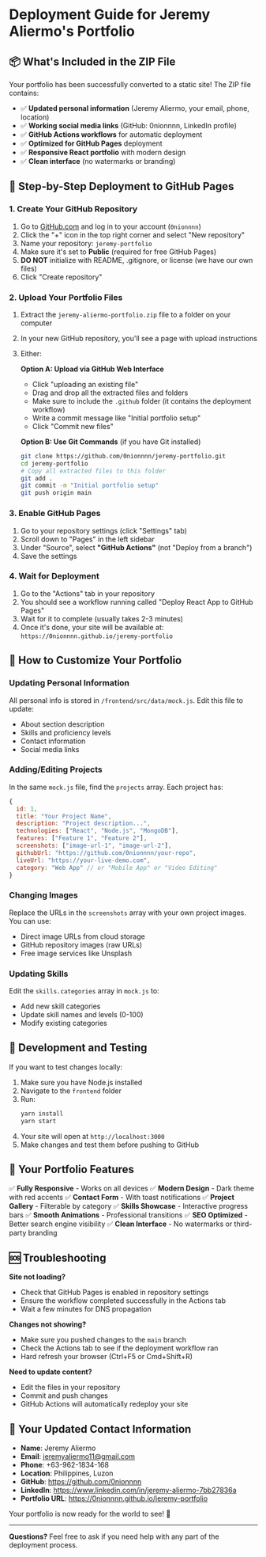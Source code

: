 # Deployment Guide for Jeremy Aliermo's Portfolio

## 📦 What's Included in the ZIP File

Your portfolio has been successfully converted to a static site! The ZIP file contains:

- ✅ **Updated personal information** (Jeremy Aliermo, your email, phone, location)
- ✅ **Working social media links** (GitHub: 0nionnnn, LinkedIn profile)
- ✅ **GitHub Actions workflows** for automatic deployment
- ✅ **Optimized for GitHub Pages** deployment
- ✅ **Responsive React portfolio** with modern design
- ✅ **Clean interface** (no watermarks or branding)

## 🚀 Step-by-Step Deployment to GitHub Pages

### 1. Create Your GitHub Repository

1. Go to [GitHub.com](https://github.com) and log in to your account (`0nionnnn`)
2. Click the "+" icon in the top right corner and select "New repository"
3. Name your repository: `jeremy-portfolio`
4. Make sure it's set to **Public** (required for free GitHub Pages)
5. **DO NOT** initialize with README, .gitignore, or license (we have our own files)
6. Click "Create repository"

### 2. Upload Your Portfolio Files

1. Extract the `jeremy-aliermo-portfolio.zip` file to a folder on your computer
2. In your new GitHub repository, you'll see a page with upload instructions
3. Either:
   
   **Option A: Upload via GitHub Web Interface**
   - Click "uploading an existing file"
   - Drag and drop all the extracted files and folders
   - Make sure to include the `.github` folder (it contains the deployment workflow)
   - Write a commit message like "Initial portfolio setup"
   - Click "Commit new files"

   **Option B: Use Git Commands** (if you have Git installed)
   ```bash
   git clone https://github.com/0nionnnn/jeremy-portfolio.git
   cd jeremy-portfolio
   # Copy all extracted files to this folder
   git add .
   git commit -m "Initial portfolio setup"
   git push origin main
   ```

### 3. Enable GitHub Pages

1. Go to your repository settings (click "Settings" tab)
2. Scroll down to "Pages" in the left sidebar
3. Under "Source", select **"GitHub Actions"** (not "Deploy from a branch")
4. Save the settings

### 4. Wait for Deployment

1. Go to the "Actions" tab in your repository
2. You should see a workflow running called "Deploy React App to GitHub Pages"
3. Wait for it to complete (usually takes 2-3 minutes)
4. Once it's done, your site will be available at: `https://0nionnnn.github.io/jeremy-portfolio`

## 🎨 How to Customize Your Portfolio

### Updating Personal Information
All personal info is stored in `/frontend/src/data/mock.js`. Edit this file to update:
- About section description
- Skills and proficiency levels
- Contact information
- Social media links

### Adding/Editing Projects
In the same `mock.js` file, find the `projects` array. Each project has:
```javascript
{
  id: 1,
  title: "Your Project Name",
  description: "Project description...",
  technologies: ["React", "Node.js", "MongoDB"],
  features: ["Feature 1", "Feature 2"],
  screenshots: ["image-url-1", "image-url-2"],
  githubUrl: "https://github.com/0nionnnn/your-repo",
  liveUrl: "https://your-live-demo.com",
  category: "Web App" // or "Mobile App" or "Video Editing"
}
```

### Changing Images
Replace the URLs in the `screenshots` array with your own project images. You can use:
- Direct image URLs from cloud storage
- GitHub repository images (raw URLs)
- Free image services like Unsplash

### Updating Skills
Edit the `skills.categories` array in `mock.js` to:
- Add new skill categories
- Update skill names and levels (0-100)
- Modify existing categories

## 🔧 Development and Testing

If you want to test changes locally:

1. Make sure you have Node.js installed
2. Navigate to the `frontend` folder
3. Run:
   ```bash
   yarn install
   yarn start
   ```
4. Your site will open at `http://localhost:3000`
5. Make changes and test them before pushing to GitHub

## 📱 Your Portfolio Features

✅ **Fully Responsive** - Works on all devices
✅ **Modern Design** - Dark theme with red accents
✅ **Contact Form** - With toast notifications
✅ **Project Gallery** - Filterable by category
✅ **Skills Showcase** - Interactive progress bars
✅ **Smooth Animations** - Professional transitions
✅ **SEO Optimized** - Better search engine visibility
✅ **Clean Interface** - No watermarks or third-party branding

## 🆘 Troubleshooting

**Site not loading?**
- Check that GitHub Pages is enabled in repository settings
- Ensure the workflow completed successfully in the Actions tab
- Wait a few minutes for DNS propagation

**Changes not showing?**
- Make sure you pushed changes to the `main` branch
- Check the Actions tab to see if the deployment workflow ran
- Hard refresh your browser (Ctrl+F5 or Cmd+Shift+R)

**Need to update content?**
- Edit the files in your repository
- Commit and push changes
- GitHub Actions will automatically redeploy your site

## 📧 Your Updated Contact Information

- **Name**: Jeremy Aliermo
- **Email**: jeremyaliermo11@gmail.com
- **Phone**: +63-962-1834-168
- **Location**: Philippines, Luzon
- **GitHub**: https://github.com/0nionnnn
- **LinkedIn**: https://www.linkedin.com/in/jeremy-aliermo-7bb27836a
- **Portfolio URL**: https://0nionnnn.github.io/jeremy-portfolio

Your portfolio is now ready for the world to see! 🎉

---

**Questions?** Feel free to ask if you need help with any part of the deployment process.